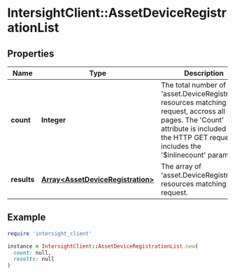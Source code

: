 # IntersightClient::AssetDeviceRegistrationList

## Properties

| Name | Type | Description | Notes |
| ---- | ---- | ----------- | ----- |
| **count** | **Integer** | The total number of &#39;asset.DeviceRegistration&#39; resources matching the request, accross all pages. The &#39;Count&#39; attribute is included when the HTTP GET request includes the &#39;$inlinecount&#39; parameter. | [optional] |
| **results** | [**Array&lt;AssetDeviceRegistration&gt;**](AssetDeviceRegistration.md) | The array of &#39;asset.DeviceRegistration&#39; resources matching the request. | [optional] |

## Example

```ruby
require 'intersight_client'

instance = IntersightClient::AssetDeviceRegistrationList.new(
  count: null,
  results: null
)
```

